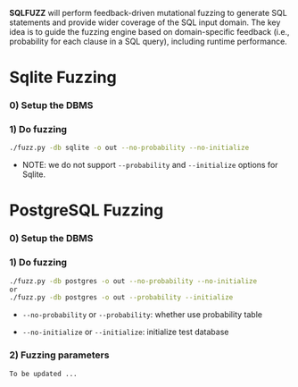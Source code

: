 **SQLFUZZ** will perform feedback-driven mutational fuzzing to generate SQL statements and provide wider coverage of the SQL input domain. The key idea is to guide the fuzzing engine based on domain-specific feedback (i.e., probability for each clause in a SQL query), including runtime performance.

# Sqlite Fuzzing

### 0) Setup the DBMS

### 1) Do fuzzing

``` bash
./fuzz.py -db sqlite -o out --no-probability --no-initialize
```

* NOTE: we do not support `--probability` and `--initialize` options for Sqlite.

# PostgreSQL Fuzzing

### 0) Setup the DBMS

### 1) Do fuzzing

``` bash
./fuzz.py -db postgres -o out --no-probability --no-initialize
or 
./fuzz.py -db postgres -o out --probability --initialize

```
* `--no-probability` or `--probability`: whether use probability table

* `--no-initialize` or `--initialize`: initialize test database

### 2) Fuzzing parameters

`To be updated ...`
